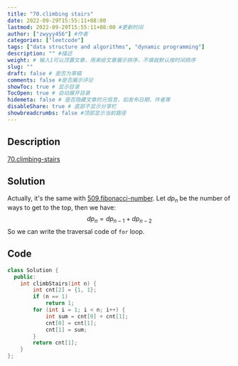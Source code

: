 ```yaml
---
title: "70.climbing stairs"
date: 2022-09-29T15:55:11+08:00
lastmod: 2022-09-29T15:55:11+08:00 #更新时间
author: ["zwyyy456"] #作者
categories: ["leetcode"]
tags: ["data structure and algorithms", "dynamic programming"]
description: "" #描述
weight: # 输入1可以顶置文章，用来给文章展示排序，不填就默认按时间排序
slug: ""
draft: false # 是否为草稿
comments: false #是否展示评论
showToc: true # 显示目录
TocOpen: true # 自动展开目录
hidemeta: false # 是否隐藏文章的元信息，如发布日期、作者等
disableShare: true # 底部不显示分享栏
showbreadcrumbs: false #顶部显示当前路径
---
```

## Description
[70.climbing-stairs](https://leetcode.com/problems/climbing-stairs/)

## Solution
Actually, it's the same with [509.fibonacci-number](https://zwyyy456.vercel.app/posts/tech/509.fibonacci-number/).
Let $dp_n$ be the number of ways to get to the top, then we have:
$$dp_n = dp_{n - 1} + dp_{n - 2}$$
So we can write the traversal code of `for` loop.

## Code
```cpp
class Solution {
  public:
    int climbStairs(int n) {
        int cnt[2] = {1, 1};
        if (n == 1)
            return 1;
        for (int i = 1; i < n; i++) {
            int sum = cnt[0] + cnt[1];
            cnt[0] = cnt[1];
            cnt[1] = sum;
        }
        return cnt[1];
    }
};
```